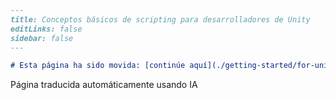 ```markdown
---
title: Conceptos básicos de scripting para desarrolladores de Unity
editLinks: false
sidebar: false
---

# Esta página ha sido movida: [continúe aquí](./getting-started/for-unity-developers)
```

Página traducida automáticamente usando IA